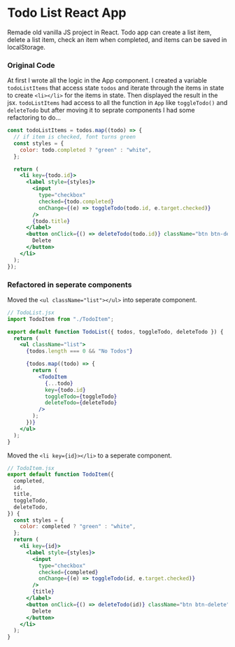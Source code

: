 # Todo List React App

Remade old vanilla JS project in React. Todo app can create a list item, delete a list item, check an item when completed, and items can be saved in localStorage.

### Original Code

At first I wrote all the logic in the App component. I created a variable `todoListItems` that access state `todos` and iterate through the items in state to create `<li></li>` for the items in state. Then displayed the result in the jsx. `todoListItems` had access to all the function in `App` like `toggleTodo()` and `deleteTodo` but after moving it to seprate components I had some refactoring to do...

```jsx
const todoListItems = todos.map((todo) => {
  // if item is checked, font turns green
  const styles = {
    color: todo.completed ? "green" : "white",
  };

  return (
    <li key={todo.id}>
      <label style={styles}>
        <input
          type="checkbox"
          checked={todo.completed}
          onChange={(e) => toggleTodo(todo.id, e.target.checked)}
        />
        {todo.title}
      </label>
      <button onClick={() => deleteTodo(todo.id)} className="btn btn-delete">
        Delete
      </button>
    </li>
  );
});
```

### Refactored in seperate components

Moved the `<ul className="list"></ul>` into seperate component.

```jsx
// TodoList.jsx
import TodoItem from "./TodoItem";

export default function TodoList({ todos, toggleTodo, deleteTodo }) {
  return (
    <ul className="list">
      {todos.length === 0 && "No Todos"}

      {todos.map((todo) => {
        return (
          <TodoItem
            {...todo}
            key={todo.id}
            toggleTodo={toggleTodo}
            deleteTodo={deleteTodo}
          />
        );
      })}
    </ul>
  );
}
```

Moved the `<li key={id}></li>` to a seperate component.

```jsx
// TodoItem.jsx
export default function TodoItem({
  completed,
  id,
  title,
  toggleTodo,
  deleteTodo,
}) {
  const styles = {
    color: completed ? "green" : "white",
  };
  return (
    <li key={id}>
      <label style={styles}>
        <input
          type="checkbox"
          checked={completed}
          onChange={(e) => toggleTodo(id, e.target.checked)}
        />
        {title}
      </label>
      <button onClick={() => deleteTodo(id)} className="btn btn-delete">
        Delete
      </button>
    </li>
  );
}
```
